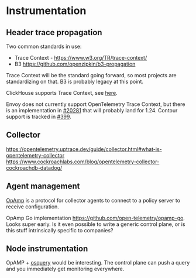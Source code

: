# Instrumentation
## Header trace propagation
Two common standards in use:
* Trace Context -  https://www.w3.org/TR/trace-context/
* B3 https://github.com/openzipkin/b3-propagation

Trace Context will be the standard going forward, so most projects are standardizing on that. B3 is probably legacy at this point.

ClickHouse supports Trace Context, see [here](https://clickhouse.com/docs/en/operations/opentelemetry/).

Envoy does not currently support OpenTelemetry Trace Context, but there is an implementation in [#20281](https://github.com/envoyproxy/envoy/pull/20281) that will probably land for 1.24. Contour support is tracked in [#399](https://github.com/projectcontour/contour/issues/399).

## Collector

https://opentelemetry.uptrace.dev/guide/collector.html#what-is-opentelemetry-collector
https://www.cockroachlabs.com/blog/opentelemetry-collector-cockroachdb-datadog/

## Agent management
[OpAmp](https://github.com/open-telemetry/opamp-spec) is a protocol for collector agents to connect to a policy server to receive configuration.

OpAmp Go implementation https://github.com/open-telemetry/opamp-go. Looks super early. Is it even possible to write a generic control plane, or is this stuff intrinsically specific to companies?

## Node instrumentation
OpAMP + [osquery](https://osquery.io/) would be interesting. The control plane can push a query and you immediately get monitoring everywhere.
